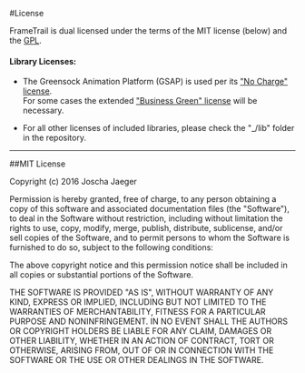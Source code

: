 #License

FrameTrail is dual licensed under the terms of the MIT license (below) and the [GPL](http://www.gnu.org/licenses/gpl-3.0.html).

#### Library Licenses:

* The Greensock Animation Platform (GSAP) is used per its ["No Charge" license](http://greensock.com/standard-license).  
For some cases the extended ["Business Green" license](http://greensock.com/licensing/) will be necessary.

* For all other licenses of included libraries, please check the "_/lib" folder in the repository.

---

##MIT License

Copyright (c) 2016 Joscha Jaeger

Permission is hereby granted, free of charge, to any person obtaining a copy of this software and associated documentation files (the "Software"), to deal in the Software without restriction, including without limitation the rights to use, copy, modify, merge, publish, distribute, sublicense, and/or sell copies of the Software, and to permit persons to whom the Software is furnished to do so, subject to the following conditions:

The above copyright notice and this permission notice shall be included in all copies or substantial portions of the Software.

THE SOFTWARE IS PROVIDED "AS IS", WITHOUT WARRANTY OF ANY KIND, EXPRESS OR IMPLIED, INCLUDING BUT NOT LIMITED TO THE WARRANTIES OF MERCHANTABILITY, FITNESS FOR A PARTICULAR PURPOSE AND NONINFRINGEMENT. IN NO EVENT SHALL THE AUTHORS OR COPYRIGHT HOLDERS BE LIABLE FOR ANY CLAIM, DAMAGES OR OTHER LIABILITY, WHETHER IN AN ACTION OF CONTRACT, TORT OR OTHERWISE, ARISING FROM, OUT OF OR IN CONNECTION WITH THE SOFTWARE OR THE USE OR OTHER DEALINGS IN THE SOFTWARE.